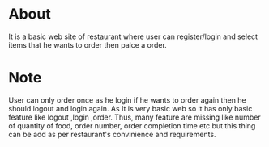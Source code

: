 # About
It is a basic web site of restaurant where user can register/login and select items that he wants to order then palce a order.

# Note
User can only order once as he login if he wants to order again then he should logout and login again.
As It is very basic web so it has only basic feature like logout ,login ,order. Thus, many feature are missing like number of quantity of food, order number, order completion time etc but 
this thing can be add as per restaurant's convinience and requirements.
